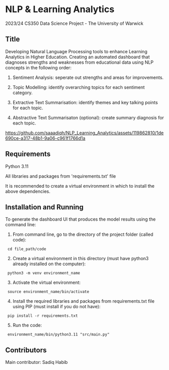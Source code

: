 # NLP & Learning Analytics
2023/24 CS350 Data Science Project - The University of Warwick

## Title
Developing Natural Language Processing tools to enhance Learning Analytics in Higher Education.
Creating an automated dashboard that diagnoses strengths and weaknesses from educational data using NLP concepts in the following order:

1. Sentiment Analysis: seperate out strengths and areas for improvements.

2. Topic Modelling: identify overarching topics for each sentiment category.

3. Extractive Text Summarisation: identify themes and key talking points for each topic.

4. Abstractive Text Summarisaton (optional): create summary diagnosis for each topic.


https://github.com/saaadiqh/NLP_Learning_Analytics/assets/119862810/1de690ce-a317-48b1-9a06-c961f1766d1a


## Requirements
Python 3.11

All libraries and packages from 'requirements.txt' file

It is recommended to create a virtual environment in which to install the above dependencies.

## Installation and Running
To generate the dashboard UI that produces the model results using the command line:

1. From command line, go to the directory of the project folder (called code):

<code> cd file_path/code</code>

2. Create a virtual environment in this directory (must have python3 already installed on the computer):

 <code> python3 -m venv environment_name</code>

3. Activate the virtual environment:

<code>  source environment_name/bin/activate</code>

4. Install the required libraries and packages from requirements.txt file using PIP (must install if you do not have):

<code>  pip install -r requirements.txt </code>

5. Run the code: 

<code>  environment_name/bin/python3.11 "src/main.py" </code>


## Contributors
Main contributor: Sadiq Habib